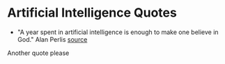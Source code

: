 # Artificial Intelligence Quotes

* "A year spent in artificial intelligence is enough to make one believe in God." Alan Perlis [source](https://computing.calvin.edu/documents/intelligent-machines.html)

Another quote please
